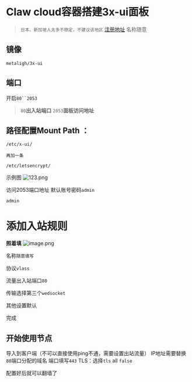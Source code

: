 # Claw cloud容器搭建3x-ui面板
>`日本、新加坡人太多不稳定，不建议该地区`
[注册地址](https://console.run.claw.cloud/signin?link=WQSAZFMXPOVF)
名称随意

## 镜像

```
metaligh/3x-ui
```

## 端口
开启`80``2053`
>`80`**出入站端口**
>`2053`**面板访问地址**

## 路径配置Mount Path ：
```
/etc/x-ui/
```

`再加一条`
```
/etc/letsencrypt/
```

示例图
![123.png](https://img.996399.xyz/file/1745946057497_123.png)

访问2053端口地址
默认账号密码`admin`
```
admin
```

# 添加入站规则
**照着填**
![image.png](https://img.996399.xyz/file/1745946297054_image.png)

名称`随意填写`

协议`vlass`

流量出入站端口`80`

传输选择第三个`wedsocket`

其他设置默认

完成

## 开始使用节点
导入到客户端（不可以直接使用ping不通，需要设置出站流量）
IP地址需要替换`80`端口分配的域名
端口填写`443`
TLS：选择`tls`
all `false`

配置好后就可以翻墙了



